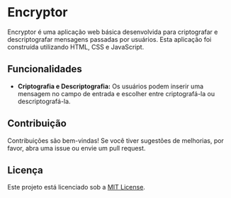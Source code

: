 # Encryptor

Encryptor é uma aplicação web básica desenvolvida para criptografar e descriptografar mensagens passadas por usuários. Esta aplicação foi construída utilizando HTML, CSS e JavaScript.

## Funcionalidades

- **Criptografia e Descriptografia:** Os usuários podem inserir uma mensagem no campo de entrada e escolher entre criptografá-la ou descriptografá-la.

## Contribuição

Contribuições são bem-vindas! Se você tiver sugestões de melhorias, por favor, abra uma issue ou envie um pull request.

## Licença

Este projeto está licenciado sob a [MIT License](LICENSE).